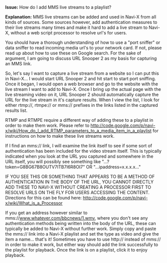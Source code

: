 **Issue:** How do I add MMS live streams to a playlist?

**Explanation:** MMS live streams can be added and used in Navi-X from all kinds of sources. Some sources however, add authentication measures to their live streams many times and make it hard to add a live stream to Navi-X, without a web script processor to resolve url's for users.

You should have a thorough understanding of how to use a "port sniffer" or data sniffer to read incoming media url's to your network card. If not, please read up about how to use these on Google search. For the sake of argument, I am going to discuss URL Snooper 2 as my basis for capturing an MMS link.

So, let's say I want to capture a live stream from a website so I can put this in Navi-X... I would start URL Snooper 2 and hit start to start port sniffing. Once it began, I would open a web browser and go to the website with the live stream I want to add to Navi-X. Once I bring up the actual page with the live streaming video on it, URL Snooper 2 should automatically capture the URL for the live stream in it's capture results. When I view the list, I look for either rtmp://, rtmpe:// or mms:// prefixes in the links listed in the captured results list.

RTMP and RTMPE require a different way of adding these to a playlist in order to make them work. Please refer to http://code.google.com/p/navi-x/wiki/How_do_I_add_RTMP_parameters_to_a_media_item_in_a_playlist  for instructions on how to make these live streams work.

If I find an mms:// link, I will examine the link itself to see if some sort of authentication has been included for the video stream itself. This is typically indicated when you look at the URL you captured and somewhere in the URL itself, you will possibly see something like "...?token=G8BG67B8OUTV7ITB7I6R8OI7" OR "...ipaddress=x.x.x.x..."

IF YOU SEE THIS OR SOMETHING THAT APPEARS TO BE A METHOD OF AUTHENTICATION IN THE BODY OF THE URL, YOU CANNOT DIRECTLY ADD THESE TO NAVI-X WITHOUT CREATING A PROCESSOR FIRST TO RESOLVE URLS ON THE FLY FOR USERS ACCESSING THE CONTENT. Directions for this can be found here: http://code.google.com/p/navi-x/wiki/What_is_a_Processor

If you get an address however similar to mms://www.whatever.com/bbcnews/1.wmv, where you don't see any authentication methods being written into the body of the URL, these can typically be added to Navi-X without further work. Simply copy and paste the mms:// link into a Navi-X playlist and set the type as video and give the item a name... that's it! Sometimes you have to use http:// instead of mms:// in order to make it work, but either way should add the link successfully to the playlist for playback. Once the link is on a playlist, click it to enjoy playback.